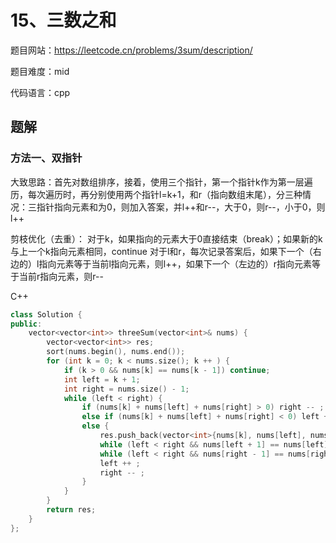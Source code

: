 # 15、三数之和
题目网站：https://leetcode.cn/problems/3sum/description/

题目难度：mid

代码语言：cpp
## 题解
### 方法一、双指针
大致思路：首先对数组排序，接着，使用三个指针，第一个指针k作为第一层遍历，每次遍历时，再分别使用两个指针l=k+1，和r（指向数组末尾），分三种情况：三指针指向元素和为0，则加入答案，并l++和r--，大于0，则r--，小于0，则l++

剪枝优化（去重）：
对于k，如果指向的元素大于0直接结束（break）；如果新的k与上一个k指向元素相同，continue
对于l和r，每次记录答案后，如果下一个（右边的）l指向元素等于当前l指向元素，则l++，如果下一个（左边的）r指向元素等于当前r指向元素，则r--

C++

```cpp
class Solution {
public:
    vector<vector<int>> threeSum(vector<int>& nums) {
        vector<vector<int>> res;
        sort(nums.begin(), nums.end());
        for (int k = 0; k < nums.size(); k ++ ) {
            if (k > 0 && nums[k] == nums[k - 1]) continue;
            int left = k + 1;
            int right = nums.size() - 1;
            while (left < right) {
                if (nums[k] + nums[left] + nums[right] > 0) right -- ;
                else if (nums[k] + nums[left] + nums[right] < 0) left ++ ;
                else {
                    res.push_back(vector<int>{nums[k], nums[left], nums[right]});
                    while (left < right && nums[left + 1] == nums[left]) left ++ ;
                    while (left < right && nums[right - 1] == nums[right]) right -- ;
                    left ++ ;
                    right -- ;
                }
            }
        }
        return res;
    }
};
```
